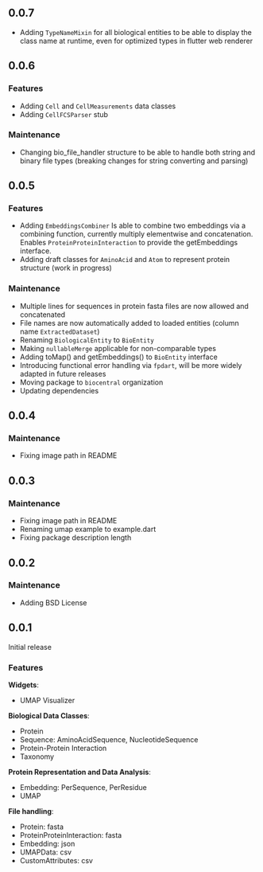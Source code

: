 ## 0.0.7
* Adding `TypeNameMixin` for all biological entities to be able to display the class name at runtime, 
even for optimized types in flutter web renderer

## 0.0.6

### Features
* Adding `Cell` and `CellMeasurements` data classes
* Adding `CellFCSParser` stub

### Maintenance
* Changing bio_file_handler structure to be able to handle both string and binary file types (breaking changes for
string converting and parsing)

## 0.0.5

### Features
* Adding `EmbeddingsCombiner`
Is able to combine two embeddings via a combining function, currently multiply elementwise and concatenation. 
Enables `ProteinProteinInteraction` to provide the getEmbeddings interface.
* Adding draft classes for `AminoAcid` and `Atom` to represent protein structure (work in progress)

### Maintenance
* Multiple lines for sequences in protein fasta files are now allowed and concatenated
* File names are now automatically added to loaded entities (column name `ExtractedDataset`)
* Renaming `BiologicalEntity` to `BioEntity`
* Making `nullableMerge` applicable for non-comparable types
* Adding toMap() and getEmbeddings() to `BioEntity` interface
* Introducing functional error handling via `fpdart`, will be more widely adapted in future releases
* Moving package to `biocentral` organization
* Updating dependencies

## 0.0.4

### Maintenance
* Fixing image path in README

## 0.0.3

### Maintenance
* Fixing image path in README
* Renaming umap example to example.dart
* Fixing package description length

## 0.0.2

### Maintenance
* Adding BSD License

## 0.0.1

Initial release

### Features
**Widgets**:
* UMAP Visualizer

**Biological Data Classes**:
* Protein
* Sequence: AminoAcidSequence, NucleotideSequence
* Protein-Protein Interaction
* Taxonomy

**Protein Representation and Data Analysis**:
* Embedding: PerSequence, PerResidue
* UMAP

**File handling**:
* Protein: fasta
* ProteinProteinInteraction: fasta
* Embedding: json
* UMAPData: csv
* CustomAttributes: csv
